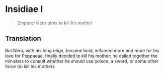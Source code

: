 # Insidiae I

> Emperor Nero plots to kill his mother

## Translation

But Nero, with his long reign, became bold, inflamed more and more for his love for Poppaeae, finally decided to kill his mother; he called together the ministers to consult whether he should use poison, a sword, or some other force (to kill his mother).
